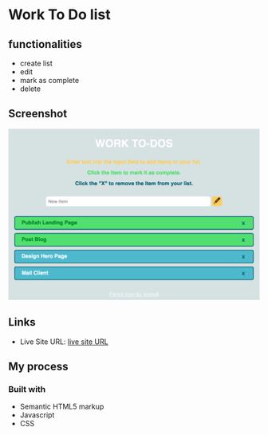 # Work To Do list

## functionalities

- create list
- edit
- mark as complete
- delete

## Screenshot

![screenshot](./screenshot.png)

## Links

- Live Site URL: [live site URL](https://ushisha.github.io/work-todos/)

## My process

### Built with

- Semantic HTML5 markup
- Javascript
- CSS
